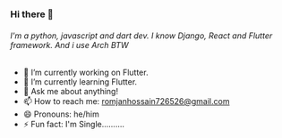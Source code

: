 ### Hi there 👋

<!--
**RomjanHossain/RomjanHossain** is a ✨ _special_ ✨ repository because its `README.md` (this file) appears on your GitHub profile.
-->
###### I'm a python, javascript and dart dev. I know Django, React and Flutter framework.  And *i use Arch BTW*

- 🔭 I’m currently working on Flutter.
- 🌱 I’m currently learning Flutter.
- 💬 Ask me about anything!
- 📫 How to reach me: romjanhossain726526@gmail.com
- 😄 Pronouns: he/him
- ⚡ Fun fact: I'm Single..........
  
